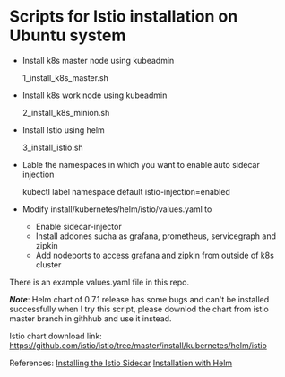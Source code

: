 # Scripts for Istio installation on Ubuntu system

* Install k8s master node using kubeadmin
 
  1_install_k8s_master.sh
* Install k8s work node using kubeadmin
  
  2_install_k8s_minion.sh
* Install Istio using helm
  
  3_install_istio.sh
* Lable the namespaces in which you want to enable auto sidecar injection
  
  kubectl label namespace default istio-injection=enabled
* Modify install/kubernetes/helm/istio/values.yaml to 
  * Enable sidecar-injector
  * Install addones sucha as grafana, prometheus, servicegraph and zipkin
  * Add nodeports to access grafana and zipkin from outside of k8s cluster

There is an example values.yaml file in this repo. 


***Note***: Helm chart of 0.7.1 release has some bugs and can't be installed successfully when I try this script, please downlod the chart from istio master branch in githhub and use it instead.

Istio chart download link: https://github.com/istio/istio/tree/master/install/kubernetes/helm/istio

References:
[Installing the Istio Sidecar](https://preliminary.istio.io/docs/setup/kubernetes/sidecar-injection.html)
[Installation with Helm](https://preliminary.istio.io/docs/setup/kubernetes/helm-install.html)

